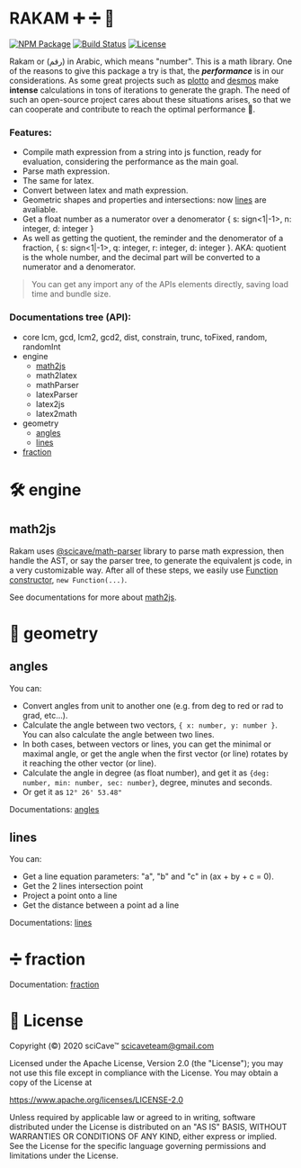 
# RAKAM ➕ ➗ 📐

[![NPM Package](https://img.shields.io/npm/v/rakam.svg?style=flat)](https://npmjs.org/package/angles "View this project on npm")
[![Build Status](https://travis-ci.org/scicave/rakam.svg)](https://travis-ci.org/infusion/Angles.js)
[![License](https://img.shields.io/badge/License-Apache%202.0-blue.svg)](https://opensource.org/licenses/Apache-2.0)

Rakam or (رقم) in Arabic, which means "number". This is a math library. One of the reasons to give this package a try is that, the **_performance_** is in our considerations. As some great projects such as [plotto](https://plotto.netlify.com) and [desmos](https://www.desmos.com) make __intense__ calculations in tons of iterations to generate the graph. The need of such an open-source project cares about these situations arises, so that we can cooperate and contribute to reach the optimal performance 🚀.

### Features:
- Compile math expression from a string into js function, ready for evaluation, considering the performance as the main goal.
- Parse math expression.
- The same for latex.
- Convert between latex and math expression.
- Geometric shapes and properties and intersections: now [lines](#lines) are avaliable.
- Get a float number as a numerator over a denomerator { s: sign<1|-1>, n: integer, d: integer }
- As well as getting the quotient, the reminder and the denomerator of a fraction, { s: sign<1|-1>, q: integer, r: integer, d: integer }. AKA: quotient is the whole number, and the decimal part will be converted to a numerator and a denomerator. 

> You can get any import any of the APIs elements directly, saving load time and bundle size.

### Documentations tree (API):
- core
  lcm, gcd, lcm2, gcd2, dist, constrain, trunc, toFixed, random, randomInt
- engine
  - [math2js](https://github.com/scicave/rakam/blob/master/docs/engine/math2js.md)
  - math2latex
  - mathParser
  - latexParser
  - latex2js
  - latex2math
- geometry
  - [angles](https://github.com/scicave/rakam/blob/master/docs/geometry/angles.md)
  - [lines](https://github.com/scicave/rakam/blob/master/docs/geometry/lines.md)
- [fraction](https://github.com/scicave/rakam/blob/master/docs/fraction/index.md)

<!-- 

# 🤝 Contribution

 -->

# 🛠 engine

## math2js
<!-- CAUTION: the same as the description in the documentations -->

Rakam uses [@scicave/math-parser](https://npmjs.com/package/@scicave/math-parser) library to parse math expression, then handle the AST, or say the parser tree, to generate the equivalent js code, in a very customizable way. After all of these steps, we easily use [Function constructor](https://developer.mozilla.org/en-US/docs/Web/JavaScript/Reference/Global_Objects/Function#Constructor), `new Function(...)`.

See documentations for more about [math2js](https://github.com/scicave/rakam/blob/master/docs/engine/math2js.md).


# 📐 geometry

## angles
<!-- CAUTION: the same as the description in the documentations -->

You can:

- Convert angles from unit to another one (e.g. from deg to red or rad to grad, etc...).
- Calculate the angle between two vectors, `{ x: number, y: number }`. You can also calculate the angle between two lines.
- In both cases, between vectors or lines, you can get the minimal or maximal angle, or get the angle when the first vector (or line) rotates by it reaching the other vector (or line).
- Calculate the angle in degree (as float number), and get it as `{deg: number, min: number, sec: number}`, degree, minutes and seconds.
- Or get it as `12° 26' 53.48"`


Documentations: [angles](https://github.com/scicave/rakam/blob/master/docs/geometry/angles.md)


## lines

You can:
- Get a line equation parameters: "a", "b" and "c" in (ax + by + c = 0).
- Get the 2 lines intersection point
- Project a point onto a line
- Get the distance between a point ad a line

Documentations: [lines](https://github.com/scicave/rakam/blob/master/docs/geometry/lines.md)

# ➗ fraction

Documentation: [fraction](https://github.com/scicave/rakam/blob/master/docs/fraction/index.md)

# 📜 License

Copyright (&copy;) 2020 sciCave™ <scicaveteam@gmail.com>

Licensed under the Apache License, Version 2.0 (the "License"); you may not use this file except in compliance with the License. You may obtain a copy of the License at

https://www.apache.org/licenses/LICENSE-2.0

Unless required by applicable law or agreed to in writing, software distributed under the License is distributed on an "AS IS" BASIS, WITHOUT WARRANTIES OR CONDITIONS OF ANY KIND, either express or implied. See the License for the specific language governing permissions and limitations under the License.

